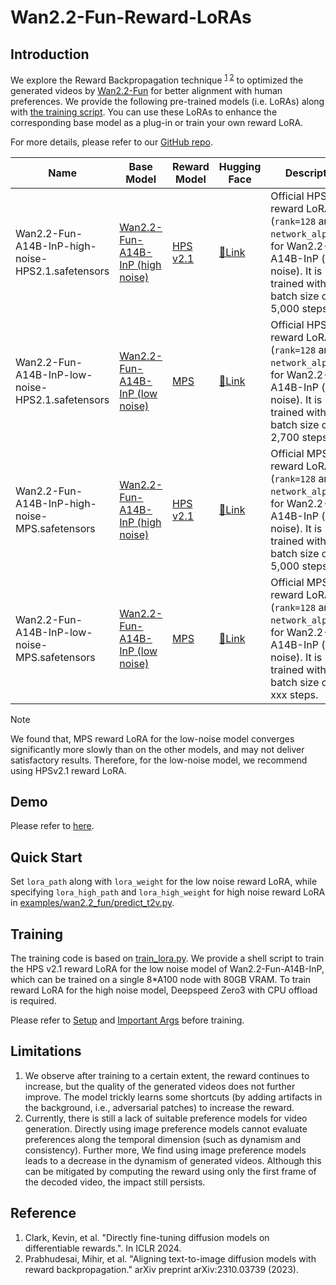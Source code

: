 # Wan2.2-Fun-Reward-LoRAs
## Introduction
We explore the Reward Backpropagation technique <sup>[1](#ref1) [2](#ref2)</sup> to optimized the generated videos by [Wan2.2-Fun](https://github.com/aigc-apps/VideoX-Fun) for better alignment with human preferences.
We provide the following pre-trained models (i.e. LoRAs) along with [the training script](https://github.com/aigc-apps/VideoX-Fun/blob/main/scripts/wan2.2_fun/train_reward_lora.py). You can use these LoRAs to enhance the corresponding base model as a plug-in or train your own reward LoRA.

For more details, please refer to our [GitHub repo](https://github.com/aigc-apps/VideoX-Fun).

| Name | Base Model | Reward Model | Hugging Face | Description |
|--|--|--|--|--|
| Wan2.2-Fun-A14B-InP-high-noise-HPS2.1.safetensors | [Wan2.2-Fun-A14B-InP (high noise)](https://huggingface.co/alibaba-pai/Wan2.2-Fun-A14B-InP/tree/main/high_noise_model) | [HPS v2.1](https://github.com/tgxs002/HPSv2) | [🤗Link](https://huggingface.co/alibaba-pai/Wan2.2-Fun-Reward-LoRAs/resolve/main/Wan2.2-Fun-A14B-InP-high-noise-HPS2.1.safetensors) | Official HPS v2.1 reward LoRA (`rank=128` and `network_alpha=64`) for Wan2.2-Fun-A14B-InP (high noise). It is trained with a batch size of 8 for 5,000 steps.|
| Wan2.2-Fun-A14B-InP-low-noise-HPS2.1.safetensors | [Wan2.2-Fun-A14B-InP (low noise)](https://huggingface.co/alibaba-pai/Wan2.2-Fun-A14B-InP/tree/main/low_noise_model) | [MPS](https://github.com/Kwai-Kolors/MPS) | [🤗Link](https://huggingface.co/alibaba-pai/Wan2.2-Fun-Reward-LoRAs/resolve/main/Wan2.2-Fun-A14B-InP-low-noise-HPS2.1.safetensors) | Official HPS v2.1 reward LoRA (`rank=128` and `network_alpha=64`) for Wan2.2-Fun-A14B-InP (low noise). It is trained with a batch size of 8 for 2,700 steps.|
| Wan2.2-Fun-A14B-InP-high-noise-MPS.safetensors | [Wan2.2-Fun-A14B-InP (high noise)](https://huggingface.co/alibaba-pai/Wan2.2-Fun-A14B-InP/tree/main/high_noise_model) | [HPS v2.1](https://github.com/tgxs002/HPSv2) | [🤗Link](https://huggingface.co/alibaba-pai/Wan2.2-Fun-Reward-LoRAs/resolve/main/Wan2.2-Fun-A14B-InP-high-noise-MPS.safetensors) | Official MPS reward LoRA (`rank=128` and `network_alpha=64`) for Wan2.2-Fun-A14B-InP (high noise). It is trained with a batch size of 8 for 5,000 steps.|
| Wan2.2-Fun-A14B-InP-low-noise-MPS.safetensors | [Wan2.2-Fun-A14B-InP (low noise)](https://huggingface.co/alibaba-pai/Wan2.2-Fun-A14B-InP/tree/main/low_noise_model) | [MPS](https://github.com/Kwai-Kolors/MPS) | [🤗Link](https://huggingface.co/alibaba-pai/Wan2.1-Fun-Reward-LoRAs/resolve/main/Wan2.1-Fun-14B-InP-MPS.safetensors) | Official MPS reward LoRA (`rank=128` and `network_alpha=64`) for Wan2.2-Fun-A14B-InP (low noise). It is trained with a batch size of 8 for xxx steps.|

> [!NOTE]
> We found that, MPS reward LoRA for the low-noise model converges significantly more slowly than on the other models, and may not deliver satisfactory results. Therefore, for the low-noise model, we recommend using HPSv2.1 reward LoRA.

## Demo
Please refer to [here](https://huggingface.co/alibaba-pai/Wan2.2-Fun-Reward-LoRAs#demo).

## Quick Start
Set `lora_path` along with `lora_weight` for the low noise reward LoRA, while specifying `lora_high_path` and `lora_high_weight` for high noise reward LoRA in [examples/wan2.2_fun/predict_t2v.py](https://github.com/aigc-apps/VideoX-Fun/blob/main/examples/wan2.1_fun/predict_t2v.py).

## Training
The training code is based on [train_lora.py](./train_lora.py). We provide a shell script to train the HPS v2.1 reward LoRA for the low noise model of Wan2.2-Fun-A14B-InP, which can be trained on a single 8*A100 node with 80GB VRAM. To train reward LoRA for the high noise model, Deepspeed Zero3 with CPU offload is required.

Please refer to [Setup](https://github.com/aigc-apps/VideoX-Fun/blob/main/scripts/cogvideox_fun/README_TRAIN_REWARD.md#setup) and [Important Args](https://github.com/aigc-apps/VideoX-Fun/blob/main/scripts/cogvideox_fun/README_TRAIN_REWARD.md#important-args) before training.


## Limitations
1. We observe after training to a certain extent, the reward continues to increase, but the quality of the generated videos does not further improve. 
   The model trickly learns some shortcuts (by adding artifacts in the background, i.e., adversarial patches) to increase the reward.
2. Currently, there is still a lack of suitable preference models for video generation. Directly using image preference models cannot 
   evaluate preferences along the temporal dimension (such as dynamism and consistency). Further more, We find using image preference models leads to a decrease 
   in the dynamism of generated videos. Although this can be mitigated by computing the reward using only the first frame of the decoded video, the impact still persists.

## Reference
<ol>
  <li id="ref1">Clark, Kevin, et al. "Directly fine-tuning diffusion models on differentiable rewards.". In ICLR 2024.</li>
  <li id="ref2">Prabhudesai, Mihir, et al. "Aligning text-to-image diffusion models with reward backpropagation." arXiv preprint arXiv:2310.03739 (2023).</li>
</ol>
